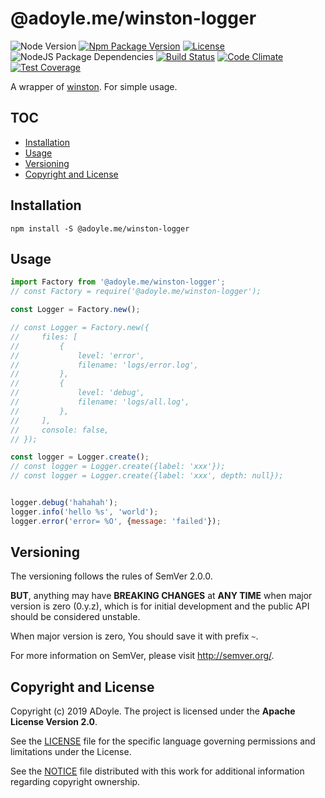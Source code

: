 # @adoyle.me/winston-logger
![Node Version][Node Version Image]
[![Npm Package Version][Npm Package Version Image]][Npm Package Version LINK]
[![License][License Image]][License LINK]
![NodeJS Package Dependencies][NodeJS Package Dependencies Link]
[![Build Status][Build Status Image]][Build Status Link]
[![Code Climate][Code Climate Image]][Code Climate Link]
[![Test Coverage][Test Coverage Image]][Test Coverage Link]

A wrapper of [winston](https://github.com/winstonjs). For simple usage.

## TOC

<!-- MarkdownTOC GFM -->

- [Installation](#installation)
- [Usage](#usage)
- [Versioning](#versioning)
- [Copyright and License](#copyright-and-license)

<!-- /MarkdownTOC -->


## Installation

`npm install -S @adoyle.me/winston-logger`

## Usage

```js
import Factory from '@adoyle.me/winston-logger';
// const Factory = require('@adoyle.me/winston-logger');

const Logger = Factory.new();

// const Logger = Factory.new({
//     files: [
//         {
//             level: 'error',
//             filename: 'logs/error.log',
//         },
//         {
//             level: 'debug',
//             filename: 'logs/all.log',
//         },
//     ],
//     console: false,
// });

const logger = Logger.create();
// const logger = Logger.create({label: 'xxx'});
// const logger = Logger.create({label: 'xxx', depth: null});


logger.debug('hahahah');
logger.info('hello %s', 'world');
logger.error('error= %O', {message: 'failed'});
```

## Versioning

The versioning follows the rules of SemVer 2.0.0.

**BUT**, anything may have **BREAKING CHANGES** at **ANY TIME** when major version is zero (0.y.z), which is for initial development and the public API should be considered unstable.

When major version is zero, You should save it with prefix `~`.

For more information on SemVer, please visit http://semver.org/.

## Copyright and License

Copyright (c) 2019 ADoyle. The project is licensed under the **Apache License Version 2.0**.

See the [LICENSE][] file for the specific language governing permissions and limitations under the License.

See the [NOTICE][] file distributed with this work for additional information regarding copyright ownership.


<!-- Links -->

[LICENSE]: ./LICENSE
[NOTICE]: ./NOTICE


<!-- links -->

[Node Version Image]: https://img.shields.io/node/v/@adoyle.me/winston-logger.svg
[Npm Package Version Image]: https://img.shields.io/npm/v/@adoyle.me/winston-logger.svg
[Npm Package Version LINK]: https://www.npmjs.com/package/@adoyle.me/winston-logger
[License Image]: https://img.shields.io/npm/l/@adoyle.me/winston-logger.svg
[License LINK]: https://github.com/adoyle-h/winston-logger/blob/master/LICENSE
[NodeJS Package Dependencies Link]: https://david-dm.org/adoyle-h/winston-logger.svg
[Build Status Image]: https://travis-ci.org/adoyle-h/winston-logger.svg?branch=master
[Build Status Link]: https://travis-ci.org/adoyle-h/winston-logger
[Code Climate Image]: https://codeclimate.com/github/adoyle-h/winston-logger/badges/gpa.svg
[Code Climate Link]: https://codeclimate.com/github/adoyle-h/winston-logger
[Test Coverage Image]: https://codeclimate.com/github/adoyle-h/winston-logger/badges/coverage.svg
[Test Coverage Link]: https://codeclimate.com/github/adoyle-h/winston-logger/coverage
